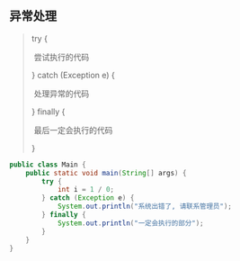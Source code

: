 ## 异常处理

> try {
>
> ​	尝试执行的代码
>
> } catch (Exception e) {
>
> ​	处理异常的代码
>
> }  finally {
>
> ​	最后一定会执行的代码
>
> }



```java
public class Main {
    public static void main(String[] args) {
        try {
            int i = 1 / 0;
        } catch (Exception e) {
            System.out.println("系统出错了, 请联系管理员");
        } finally {
            System.out.println("一定会执行的部分");
        }
    }
}
```



